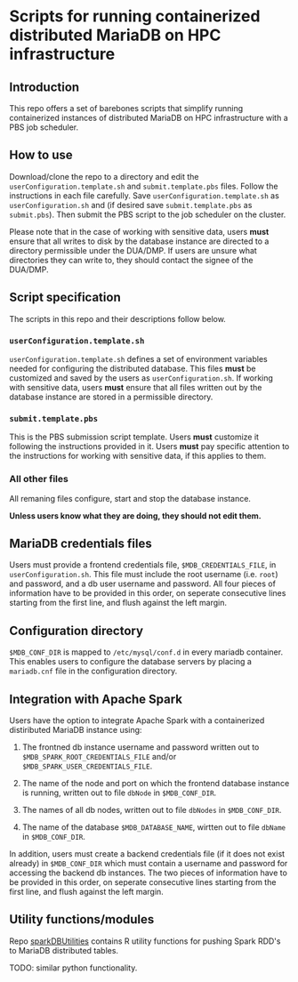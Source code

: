 # Scripts for running containerized distributed MariaDB on HPC infrastructure


## Introduction

This repo offers a set of barebones scripts that simplify running 
containerized instances of distributed MariaDB on HPC infrastructure 
with a PBS job scheduler. 


## How to use

Download/clone the repo to a directory and edit the
`userConfiguration.template.sh` and `submit.template.pbs` files. Follow
the instructions in each file carefully. Save
`userConfiguration.template.sh` as `userConfiguration.sh` and (if
desired save `submit.template.pbs` as `submit.pbs`). Then submit the
PBS script to the job scheduler on the cluster.

Please note that in the case of working with sensitive data, users **must** ensure 
that all writes to disk by the database instance are directed to a directory 
permissible under the DUA/DMP. If users are unsure what directories they can 
write to, they should contact the signee of the DUA/DMP.


## Script specification

The scripts in this repo and their descriptions follow below.

### `userConfiguration.template.sh`

`userConfiguration.template.sh` defines a set of environment variables needed for configuring
the distributed database. This files **must** be customized and saved by the users as 
`userConfiguration.sh`. If working with sensitive data, users **must** ensure that all 
files written out by the database instance are stored in a permissible directory. 

### `submit.template.pbs`

This is the PBS submission script template. Users **must** customize it following
the instructions provided in it. Users **must** pay specific attention to the 
instructions for working with sensitive data, if this applies to them.

### All other files

All remaning files configure, start and stop the database instance. 

**Unless users know what they are doing, they should not edit them.**


## MariaDB credentials files

Users must provide a frontend credentials file, `$MDB_CREDENTIALS_FILE`, in 
`userConfiguration.sh`. This file must include the root username (i.e. `root`) and password, 
and a db user username and password. All four pieces of information have to be
provided in this order, on seperate consecutive lines starting from the first line, 
and flush against the left margin.


## Configuration directory

`$MDB_CONF_DIR` is mapped to `/etc/mysql/conf.d` in every mariadb container. This 
enables users to configure the database servers by placing a `mariadb.cnf` 
file in the configuration directory.


## Integration with Apache Spark

Users have the option to integrate Apache Spark with a containerized
distiributed MariaDB instance using:

1. The frontned db instance username and password written out to 
`$MDB_SPARK_ROOT_CREDENTIALS_FILE` and/or `$MDB_SPARK_USER_CREDENTIALS_FILE`.

2. The name of the node and port on which the frontend database instance is 
running, written out to file `dbNode` in `$MDB_CONF_DIR`.

3. The names of all db nodes, written out to file `dbNodes` in `$MDB_CONF_DIR`. 

4. The name of the database `$MDB_DATABASE_NAME`, wirtten out to file `dbName` in 
 `$MDB_CONF_DIR`.
 
 In addition, users must create a backend credentials file (if it does not exist 
already) in `$MDB_CONF_DIR` which must contain a username and password for
accessing the backend db instances. The two pieces of information have
to be provided in this order, on seperate consecutive lines starting
from the first line, and flush against the left margin.

## Utility functions/modules

Repo [sparkDBUtilities](https://github.com/goshevs/sparkDBUtilities)
contains R utility functions for pushing Spark RDD's to MariaDB
distributed tables. 

TODO: similar python functionality.


